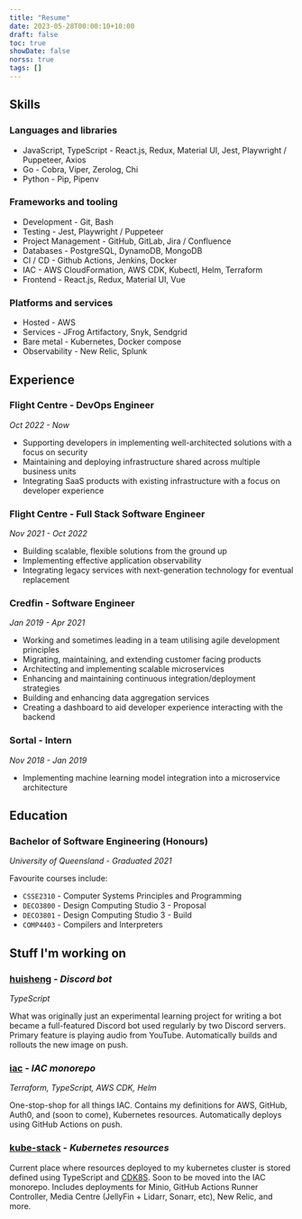 ```yaml
---
title: "Resume"
date: 2023-05-28T00:00:10+10:00
draft: false
toc: true
showDate: false
norss: true
tags: []
---
```


## Skills

### Languages and libraries

- JavaScript, TypeScript - React.js, Redux, Material UI, Jest, Playwright / Puppeteer, Axios
- Go - Cobra, Viper, Zerolog, Chi
- Python - Pip, Pipenv

### Frameworks and tooling

- Development - Git, Bash
- Testing - Jest, Playwright / Puppeteer
- Project Management - GitHub, GitLab, Jira / Confluence
- Databases - PostgreSQL, DynamoDB, MongoDB
- CI / CD - Github Actions, Jenkins, Docker
- IAC - AWS CloudFormation, AWS CDK, Kubectl, Helm, Terraform
- Frontend - React.js, Redux, Material UI, Vue

### Platforms and services

- Hosted - AWS
- Services - JFrog Artifactory, Snyk, Sendgrid
- Bare metal - Kubernetes, Docker compose
- Observability - New Relic, Splunk

## Experience

### Flight Centre - DevOps Engineer

_Oct 2022 - Now_

- Supporting developers in implementing well-architected solutions with a focus on security
- Maintaining and deploying infrastructure shared across multiple business units
- Integrating SaaS products with existing infrastructure with a focus on developer experience

### Flight Centre - Full Stack Software Engineer

_Nov 2021 - Oct 2022_

- Building scalable, flexible solutions from the ground up
- Implementing effective application observability
- Integrating legacy services with next-generation technology for eventual replacement

### Credfin - Software Engineer

_Jan 2019 - Apr 2021_

- Working and sometimes leading in a team utilising agile development principles
- Migrating, maintaining, and extending customer facing products
- Architecting and implementing scalable microservices
- Enhancing and maintaining continuous integration/deployment strategies
- Building and enhancing data aggregation services
- Creating a dashboard to aid developer experience interacting with the backend

### Sortal - Intern

_Nov 2018 - Jan 2019_

- Implementing machine learning model integration into a microservice architecture

## Education

### Bachelor of Software Engineering (Honours)

_University of Queensland - Graduated 2021_

Favourite courses include:

- `CSSE2310` - Computer Systems Principles and Programming
- `DECO3800` - Design Computing Studio 3 - Proposal
- `DECO3801` - Design Computing Studio 3 - Build
- `COMP4403` - Compilers and Interpreters

## Stuff I'm working on

### [huisheng](https://github.com/hans-m-song/huisheng) - _Discord bot_

_TypeScript_

What was originally just an experimental learning project for writing a bot became a full-featured Discord bot used regularly by two Discord servers. Primary feature is playing audio from YouTube. Automatically builds and rollouts the new image on push.

### [iac](https://github.com/hans-m-song/iac) - _IAC monorepo_

_Terraform, TypeScript, AWS CDK, Helm_

One-stop-shop for all things IAC. Contains my definitions for AWS, GitHub, Auth0, and (soon to come), Kubernetes resources. Automatically deploys using GitHub Actions on push.

### [kube-stack](https://github.com/hans-m-song/kube-stack) - _Kubernetes resources_

Current place where resources deployed to my kubernetes cluster is stored defined using TypeScript and [CDK8S](https://cdk8s.io/). Soon to be moved into the IAC monorepo. Includes deployments for Minio, GitHub Actions Runner Controller, Media Centre (JellyFin + Lidarr, Sonarr, etc), New Relic, and more.
